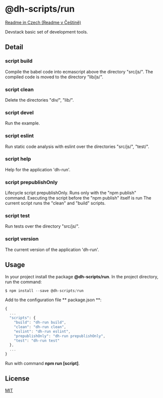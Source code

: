 # @dh-scripts/run

[Readme in Czech (Readme v Češtině)](https://github.com/hezky/dh-scripts-run/blob/master/doc/README-czech.md)

Devstack basic set of development tools.

## Detail

### script build
Compile the babel code into ecmascript above the directory "src/js/". The compiled code is moved to the directory "lib/js/".

### script clean
Delete the directories "div/", "lib/".

### script devel
Run the example.

### script eslint
Run static code analysis with eslint over the directories "src/js/", "test/".

### script help
Help for the application 'dh-run'.

### script prepublishOnly
Lifecycle script prepublishOnly. Runs only with the "npm publish" command. Executing the script before the "npm publish" itself is run The current script runs the "clean" and "build" scripts.

### script test
Run tests over the directory "src/js/".

### script version
The current version of the application 'dh-run'.

## Usage

In your project install the package **@dh-scripts/run**.
In the project directory, run the command:
``` javascript
$ npm install --save @dh-scripts/run
```

Add to the configuration file ** package.json **:
``` javascript
{
  ...
  "scripts": {
    "build": "dh-run build",
    "clean": "dh-run clean",
    "eslint": "dh-run eslint",
    "prepublishOnly": "dh-run prepublishOnly",
    "test": "dh-run test"
  },
  ...
}
```

Run with command **npm run [script]**.

## License
[MIT](https://choosealicense.com/licenses/mit/)
